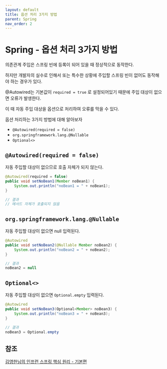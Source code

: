 ```yaml
---
layout: default
title: 옵션 처리 3가지 방법
parent: Spring
nav_order: 2
---
```


# **Spring - 옵션 처리 3가지 방법**

의존관계 주입은 스프링 빈에 등록이 되어 있을 때 정상적으로 동작한다.

하지만 개발자의 실수로 인해서 또는 특수한 상황에 주입할 스프링 빈이 없어도 동작해야 하는 경우가 있다.

@Autowired는 기본값이  `required = true` 로 설정되어있기 때문에 주입 대상이 없으면 오류가 발생한다.

이 때 자동 주입 대상을 옵션으로 처리하여 오류를 막을 수 있다.

옵션 처리하는 3가지 방법에 대해 알아보자

- `@Autowired(required = false)`
- `org.springframework.lang.@Nullable`
- `Optional<>`

## `@Autowired(required = false)`

자동 주입할 대상이 없으므로 호출 자체가 되지 않는다.

```java
@Autowired(required = false)
public void setNoBean1(Member noBean1) {
    System.out.println("noBean1 = " + noBean1);
}

// 결과
// 메서드 자체가 호출되지 않음
```

## `org.springframework.lang.@Nullable`

자동 주입할 대상이 없으면 null 입력된다.

```java
@Autowired
public void setNoBean2(@Nullable Member noBean2) {
    System.out.println("noBean2 = " + noBean2);
}

// 결과
noBean2 = null
```

## `Optional<>`

자동 주입할 대상이 없으면 `Optional.empty` 입력된다.

```java
@Autowired
public void setNoBean3(Optional<Member> noBean3) {
    System.out.println("noBean3 = " + noBean3);
}

// 결과
noBean3 = Optional.empty
```

## 참조

[김영한님의 인프런 스프링 핵심 원리 - 기본편](https://www.inflearn.com/course/%EC%8A%A4%ED%94%84%EB%A7%81-%ED%95%B5%EC%8B%AC-%EC%9B%90%EB%A6%AC-%EA%B8%B0%EB%B3%B8%ED%8E%B8)